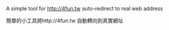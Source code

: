 A simple tool for http://4fun.tw auto-redirect to real web address

簡單的小工具將http://4fun.tw 自動轉向到真實網址
